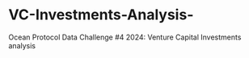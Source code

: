 # VC-Investments-Analysis-
Ocean Protocol Data Challenge #4 2024: Venture Capital Investments analysis

